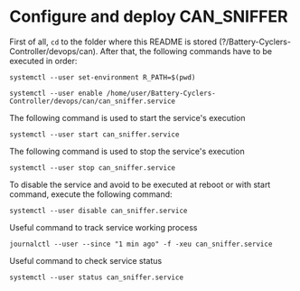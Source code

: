 # Configure and deploy CAN_SNIFFER
First of all, `cd` to the folder where this README is stored (?/Battery-Cyclers-Controller/devops/can). After that, the following commands have to be executed in order:

```
systemctl --user set-environment R_PATH=$(pwd)
```

```
systemctl --user enable /home/user/Battery-Cyclers-Controller/devops/can/can_sniffer.service
```

The following command is used to start the service's execution
```
systemctl --user start can_sniffer.service
```

The following command is used to stop the service's execution
```
systemctl --user stop can_sniffer.service
```

To disable the service and avoid to be executed at reboot or with start command, execute the following command:
```
systemctl --user disable can_sniffer.service
```

Useful command to track service working process
```
journalctl --user --since "1 min ago" -f -xeu can_sniffer.service
```

Useful command to check service status
```
systemctl --user status can_sniffer.service
```